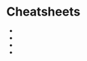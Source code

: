 # Cheatsheets

- [](https://cdn-images-1.medium.com/max/1000/1*EB8wVXdkvp7vlnd0iTWNZg.jpeg)
- [](https://cdn-images-1.medium.com/max/1000/1*P5zZ-qlQtp2xdzZVPLvTbA.png)
- [](https://towardsdatascience.com/everything-you-need-to-learn-python-from-zero-to-hero-3dc950cb1b4c)
- [](https://www.pythoncheatsheet.org/)
